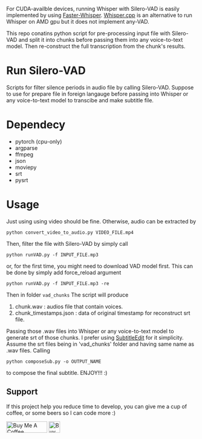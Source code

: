 For CUDA-availble devices, running Whisper with Silero-VAD is easily implemented by using [Faster-Whisper](https://github.com/guillaumekln/faster-whisper). [Whisper.cpp](https://github.com/ggerganov/whisper.cpp) is an alternative to run Whisper on AMD gpu but it does not implement any-VAD. 

This repo conatins python script for pre-processing input file with Silero-VAD and split it into chunks before passing them into any voice-to-text model. Then re-construct the full transcription from the chunk's results.  

# Run Silero-VAD
Scripts for filter silence periods in audio file by calling Silero-VAD. 
Suppose to use for prepare file in foreign langauge before passing into Whisper or any voice-to-text model to transcibe and make subtitle file.

# Dependecy

- pytorch (cpu-only)
- argparse
- ffmpeg
- json
- moviepy
- srt
- pysrt

# Usage
Just using using video should be fine. Otherwise, audio can be extracted by 
```
python convert_video_to_audio.py VIDEO_FILE.mp4
```
Then, filter the file with Silero-VAD by simply call 
```
python runVAD.py -f INPUT_FILE.mp3
```
or, for the first time, you might need to download VAD model first. This can be done by simply add force_reload argument
```
python runVAD.py -f INPUT_FILE.mp3 -re
```
Then in folder `vad_chunks` The script will produce 
1. chunk.wav : audios file that contain voices.
2. chunk_timestamps.json : data of original timestamp for reconstruct srt file.

Passing those .wav files into Whisper or any voice-to-text model to generate srt of those chunks. I prefer using [SubtitleEdit](https://github.com/SubtitleEdit/subtitleedit) for it simplicity.
Assume the srt files being in 'vad_chunks' folder and having same name as .wav files. Calling 
```
python composeSub.py -o OUTPUT_NAME
```
to compose the final subtitle. ENJOY!!! :) 

## Support
If this project help you reduce time to develop, you can give me a cup of coffee, or some beers so I can code more :)

<a href="https://www.buymeacoffee.com/jrwsp" target="_blank"><img src="https://cdn.buymeacoffee.com/buttons/v2/default-yellow.png" alt="Buy Me A Coffee" style="height: 30px !important;width: 108px !important;" ></a>
<a href='https://ko-fi.com/R5R5R7C6Y' target='_blank'><img height='30' style='border:0px;height:30px;' src='https://storage.ko-fi.com/cdn/kofi2.png?v=3' border='0' alt='Buy Me a Coffee at ko-fi.com' /></a>
